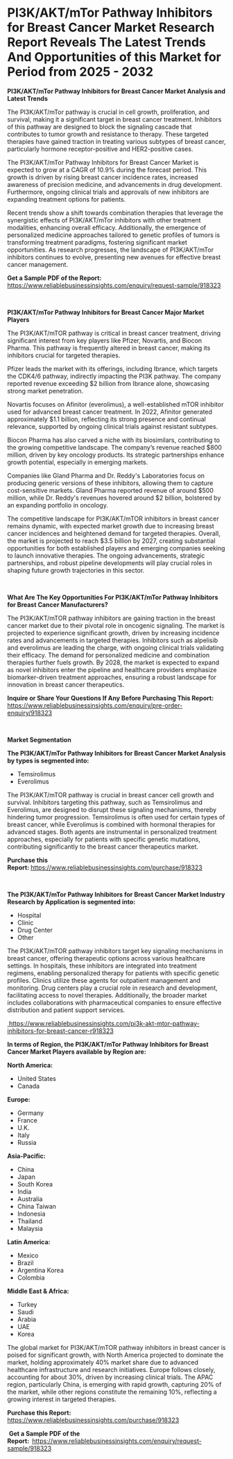 <p><h1>PI3K/AKT/mTor Pathway Inhibitors for Breast Cancer Market Research Report Reveals The Latest Trends And Opportunities of this Market for Period from 2025 - 2032</h1></p><p><strong>PI3K/AKT/mTor Pathway Inhibitors for Breast Cancer Market Analysis and Latest Trends</strong></p>
<p><p>The PI3K/AKT/mTor pathway is crucial in cell growth, proliferation, and survival, making it a significant target in breast cancer treatment. Inhibitors of this pathway are designed to block the signaling cascade that contributes to tumor growth and resistance to therapy. These targeted therapies have gained traction in treating various subtypes of breast cancer, particularly hormone receptor-positive and HER2-positive cases.</p><p>The PI3K/AKT/mTor Pathway Inhibitors for Breast Cancer Market is expected to grow at a CAGR of 10.9% during the forecast period. This growth is driven by rising breast cancer incidence rates, increased awareness of precision medicine, and advancements in drug development. Furthermore, ongoing clinical trials and approvals of new inhibitors are expanding treatment options for patients. </p><p>Recent trends show a shift towards combination therapies that leverage the synergistic effects of PI3K/AKT/mTor inhibitors with other treatment modalities, enhancing overall efficacy. Additionally, the emergence of personalized medicine approaches tailored to genetic profiles of tumors is transforming treatment paradigms, fostering significant market opportunities. As research progresses, the landscape of PI3K/AKT/mTor inhibitors continues to evolve, presenting new avenues for effective breast cancer management.</p></p>
<p><strong>Get a Sample PDF of the Report:&nbsp;</strong> <a href="https://www.reliablebusinessinsights.com/enquiry/request-sample/918323?utm_campaign=100&utm_medium=2&utm_source=Github&utm_content=ia&utm_term=13042025&utm_id=pi3kaktmtor-pathway-inhibitors-for-breast-cancer">https://www.reliablebusinessinsights.com/enquiry/request-sample/918323</a></p>
<p>&nbsp;</p>
<p><strong>PI3K/AKT/mTor Pathway Inhibitors for Breast Cancer Major Market Players</strong></p>
<p><p>The PI3K/AKT/mTOR pathway is critical in breast cancer treatment, driving significant interest from key players like Pfizer, Novartis, and Biocon Pharma. This pathway is frequently altered in breast cancer, making its inhibitors crucial for targeted therapies.</p><p>Pfizer leads the market with its offerings, including Ibrance, which targets the CDK4/6 pathway, indirectly impacting the PI3K pathway. The company reported revenue exceeding $2 billion from Ibrance alone, showcasing strong market penetration.</p><p>Novartis focuses on Afinitor (everolimus), a well-established mTOR inhibitor used for advanced breast cancer treatment. In 2022, Afinitor generated approximately $1.1 billion, reflecting its strong presence and continual relevance, supported by ongoing clinical trials against resistant subtypes.</p><p>Biocon Pharma has also carved a niche with its biosimilars, contributing to the growing competitive landscape. The company’s revenue reached $800 million, driven by key oncology products. Its strategic partnerships enhance growth potential, especially in emerging markets.</p><p>Companies like Gland Pharma and Dr. Reddy's Laboratories focus on producing generic versions of these inhibitors, allowing them to capture cost-sensitive markets. Gland Pharma reported revenue of around $500 million, while Dr. Reddy's revenues hovered around $2 billion, bolstered by an expanding portfolio in oncology.</p><p>The competitive landscape for PI3K/AKT/mTOR inhibitors in breast cancer remains dynamic, with expected market growth due to increasing breast cancer incidences and heightened demand for targeted therapies. Overall, the market is projected to reach $3.5 billion by 2027, creating substantial opportunities for both established players and emerging companies seeking to launch innovative therapies. The ongoing advancements, strategic partnerships, and robust pipeline developments will play crucial roles in shaping future growth trajectories in this sector.</p></p>
<p>&nbsp;</p>
<p><strong>What Are The Key Opportunities For PI3K/AKT/mTor Pathway Inhibitors for Breast Cancer Manufacturers?</strong></p>
<p><p>The PI3K/AKT/mTOR pathway inhibitors are gaining traction in the breast cancer market due to their pivotal role in oncogenic signaling. The market is projected to experience significant growth, driven by increasing incidence rates and advancements in targeted therapies. Inhibitors such as alpelisib and everolimus are leading the charge, with ongoing clinical trials validating their efficacy. The demand for personalized medicine and combination therapies further fuels growth. By 2028, the market is expected to expand as novel inhibitors enter the pipeline and healthcare providers emphasize biomarker-driven treatment approaches, ensuring a robust landscape for innovation in breast cancer therapeutics.</p></p>
<p><strong>Inquire or Share Your Questions If Any Before Purchasing This Report:</strong> <a href="https://www.reliablebusinessinsights.com/enquiry/pre-order-enquiry/918323?utm_campaign=100&utm_medium=2&utm_source=Github&utm_content=ia&utm_term=13042025&utm_id=pi3kaktmtor-pathway-inhibitors-for-breast-cancer">https://www.reliablebusinessinsights.com/enquiry/pre-order-enquiry/918323</a></p>
<p>&nbsp;</p>
<p><strong>Market Segmentation</strong></p>
<p><strong>The PI3K/AKT/mTor Pathway Inhibitors for Breast Cancer Market Analysis by types is segmented into:</strong></p>
<p><ul><li>Temsirolimus</li><li>Everolimus</li></ul></p>
<p><p>The PI3K/AKT/mTOR pathway is crucial in breast cancer cell growth and survival. Inhibitors targeting this pathway, such as Temsirolimus and Everolimus, are designed to disrupt these signaling mechanisms, thereby hindering tumor progression. Temsirolimus is often used for certain types of breast cancer, while Everolimus is combined with hormonal therapies for advanced stages. Both agents are instrumental in personalized treatment approaches, especially for patients with specific genetic mutations, contributing significantly to the breast cancer therapeutics market.</p></p>
<p><strong>Purchase this Report:&nbsp;</strong><a href="https://www.reliablebusinessinsights.com/purchase/918323?utm_campaign=100&utm_medium=2&utm_source=Github&utm_content=ia&utm_term=13042025&utm_id=pi3kaktmtor-pathway-inhibitors-for-breast-cancer">https://www.reliablebusinessinsights.com/purchase/918323</a></p>
<p>&nbsp;</p>
<p><strong>The PI3K/AKT/mTor Pathway Inhibitors for Breast Cancer Market Industry Research by Application is segmented into:</strong></p>
<p><ul><li>Hospital</li><li>Clinic</li><li>Drug Center</li><li>Other</li></ul></p>
<p><p>The PI3K/AKT/mTOR pathway inhibitors target key signaling mechanisms in breast cancer, offering therapeutic options across various healthcare settings. In hospitals, these inhibitors are integrated into treatment regimens, enabling personalized therapy for patients with specific genetic profiles. Clinics utilize these agents for outpatient management and monitoring. Drug centers play a crucial role in research and development, facilitating access to novel therapies. Additionally, the broader market includes collaborations with pharmaceutical companies to ensure effective distribution and patient support services.</p></p>
<p><a href="https://www.reliablebusinessinsights.com/pi3k-akt-mtor-pathway-inhibitors-for-breast-cancer-r918323?utm_campaign=100&utm_medium=2&utm_source=Github&utm_content=ia&utm_term=13042025&utm_id=pi3kaktmtor-pathway-inhibitors-for-breast-cancer">&nbsp;https://www.reliablebusinessinsights.com/pi3k-akt-mtor-pathway-inhibitors-for-breast-cancer-r918323</a></p>
<p><strong>In terms of Region, the PI3K/AKT/mTor Pathway Inhibitors for Breast Cancer Market Players available by Region are:</strong></p>
<p>
    <p> <strong> North America: </strong>
        <ul>
            <li>United States</li>
            <li>Canada</li>
        </ul>
        </p> 
    <p> <strong> Europe: </strong>
        <ul>
            <li>Germany</li>
            <li>France</li>
            <li>U.K.</li>
            <li>Italy</li>
            <li>Russia</li>
        </ul>
        </p> 
    <p> <strong> Asia-Pacific: </strong>
        <ul>
            <li>China</li>
            <li>Japan</li>
            <li>South Korea</li>
            <li>India</li>
            <li>Australia</li>
            <li>China Taiwan</li>
            <li>Indonesia</li>
            <li>Thailand</li>
            <li>Malaysia</li>
        </ul>
        </p> 
    <p> <strong> Latin America: </strong>
        <ul>
            <li>Mexico</li>
            <li>Brazil</li>
            <li>Argentina Korea</li>
            <li>Colombia</li>
        </ul>
        </p> 
    <p> <strong> Middle East & Africa: </strong>
        <ul>
            <li>Turkey</li>
            <li>Saudi</li>
            <li>Arabia</li>
            <li>UAE</li>
            <li>Korea</li>
        </ul>
    </p>
    </p>
<p><p>The global market for PI3K/AKT/mTOR pathway inhibitors in breast cancer is poised for significant growth, with North America projected to dominate the market, holding approximately 40% market share due to advanced healthcare infrastructure and research initiatives. Europe follows closely, accounting for about 30%, driven by increasing clinical trials. The APAC region, particularly China, is emerging with rapid growth, capturing 20% of the market, while other regions constitute the remaining 10%, reflecting a growing interest in targeted therapies.</p></p>
<p><strong>Purchase this Report: </strong><a href="https://www.reliablebusinessinsights.com/purchase/918323?utm_campaign=100&utm_medium=2&utm_source=Github&utm_content=ia&utm_term=13042025&utm_id=pi3kaktmtor-pathway-inhibitors-for-breast-cancer">https://www.reliablebusinessinsights.com/purchase/918323</a></p>
<p>&nbsp;<strong>Get a Sample PDF of the Report:&nbsp;&nbsp;</strong><a href="https://www.reliablebusinessinsights.com/enquiry/request-sample/918323?utm_campaign=100&utm_medium=2&utm_source=Github&utm_content=ia&utm_term=13042025&utm_id=pi3kaktmtor-pathway-inhibitors-for-breast-cancer">https://www.reliablebusinessinsights.com/enquiry/request-sample/918323</a></p>
<p><strong></strong></p>
<p><p></p><p></p><p></p></p>
